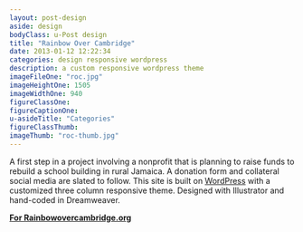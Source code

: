 ```yaml
---
layout: post-design
aside: design
bodyClass: u-Post design
title: "Rainbow Over Cambridge"
date: 2013-01-12 12:22:34
categories: design responsive wordpress
description: a custom responsive wordpress theme
imageFileOne: "roc.jpg"
imageHeightOne: 1505
imageWidthOne: 940
figureClassOne:
figureCaptionOne:
u-asideTitle: "Categories"
figureClassThumb:
imageThumb: "roc-thumb.jpg"
---
```


A first step in a project involving a nonprofit that is planning to raise funds to rebuild a school building in rural Jamaica. A donation form and collateral social media are slated to follow. This site is built on [WordPress](http://wordpress.org/ "WordPress") with a customized three column responsive theme. Designed with Illustrator and hand-coded in Dreamweaver.

[<b class="u-pageLink--external">For Rainbowovercambridge.org</b>](http://Rainbowovercambridge.org "For Rainbowovercambridge.org")
